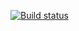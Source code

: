[![Build status](https://ci.appveyor.com/api/projects/status/w2626j85wou13ru0?svg=true)](https://ci.appveyor.com/project/mona52/project-2-1-1v2)
